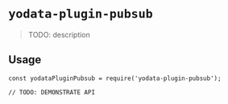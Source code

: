 # `yodata-plugin-pubsub`

> TODO: description

## Usage

```
const yodataPluginPubsub = require('yodata-plugin-pubsub');

// TODO: DEMONSTRATE API
```
